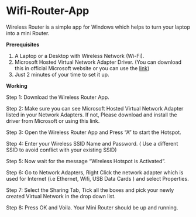 # Wifi-Router-App
Wireless Router is a simple app for Windows which helps to turn your laptop into a mini Router.

**Prerequisites** 

1. A Laptop or a Desktop with Wireless Network (Wi-Fi).
2. Microsoft Hosted Virtual Network Adapter Driver. 
(You can download this in official Microsoft website or you can use the [link](http://www.maryfi.com/download/MSRMesh-VirtualWIFI.MSI))
3. Just 2 minutes of your time to set it up. 

**Working** 

Step 1: Download the Wireless Router App.

Step 2: Make sure you can see Microsoft Hosted Virtual Network Adapter listed in your Network Adapters. If not, Please download and install the driver from Microsoft or using this link. 

Step 3: Open the Wireless Router App and Press “A” to start the Hotspot. 

Step 4: Enter your Wireless SSID Name and Password. ( Use a different SSID to avoid conflict with your existing SSID)

Step 5: Now wait for the message “Wireless Hotspot is Activated”.

Step 6: Go to Network Adapters, Right Click the network adapter which is used for Internet (i.e Ethernet, Wifi, USB Data Cards ) and select Properties. 

Step 7: Select the Sharing Tab, Tick all the boxes and pick your newly created Virtual Network in the drop down list.

Step 8: Press OK and Voila. Your Mini Router should be up and running. 
